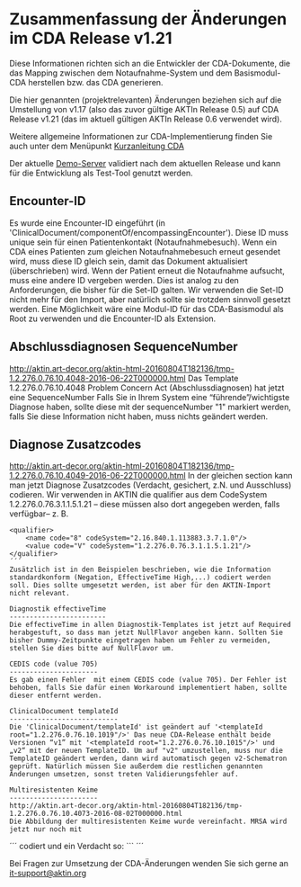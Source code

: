 ﻿Zusammenfassung der Änderungen im CDA Release v1.21
===================================================

Diese Informationen richten sich an die Entwickler der CDA-Dokumente, die das Mapping zwischen dem Notaufnahme-System und dem Basismodul-CDA herstellen bzw. das CDA generieren.

Die hier genannten (projektrelevanten) Änderungen beziehen sich auf die Umstellung von v1.17 (also das zuvor gültige AKTIn Release 0.5) auf CDA Release v1.21 (das im aktuell gültigen AKTIn Release 0.6 verwendet wird).

Weitere allgemeine Informationen zur CDA-Implementierung finden Sie auch unter dem Menüpunkt [Kurzanleitung CDA](cda-quickstart.html)

Der aktuelle [Demo-Server](demo-server.html) validiert nach dem aktuellen Release und kann für die Entwicklung als Test-Tool genutzt werden.

Encounter-ID
------------
Es wurde eine Encounter-ID eingeführt (in 'ClinicalDocument/componentOf/encompassingEncounter'). Diese ID muss unique sein für einen Patientenkontakt (Notaufnahmebesuch). Wenn ein CDA eines Patienten zum gleichen Notaufnahmebesuch erneut gesendet wird, muss diese ID gleich sein, damit das Dokument aktualisiert (überschrieben) wird. Wenn der Patient erneut die Notaufnahme aufsucht, muss eine andere ID vergeben werden. Dies ist analog zu den Anforderungen, die bisher für die Set-ID galten. Wir verwenden die Set-ID nicht mehr für den Import, aber natürlich sollte sie trotzdem sinnvoll gesetzt werden. Eine Möglichkeit wäre eine Modul-ID für das CDA-Basismodul als Root zu verwenden und die Encounter-ID als Extension.

Abschlussdiagnosen SequenceNumber
---------------------------------
http://aktin.art-decor.org/aktin-html-20160804T182136/tmp-1.2.276.0.76.10.4048-2016-06-22T000000.html
Das Template 1.2.276.0.76.10.4048 Problem Concern Act (Abschlussdiagnosen) hat jetzt eine SequenceNumber
Falls Sie in Ihrem System eine “führende”/wichtigste Diagnose haben, sollte diese mit der sequenceNumber "1" markiert werden, falls Sie diese Information nicht haben, muss nichts geändert werden.

Diagnose Zusatzcodes
--------------------
http://aktin.art-decor.org/aktin-html-20160804T182136/tmp-1.2.276.0.76.10.4049-2016-06-22T000000.html
In der gleichen section kann man jetzt Diagnose Zusatzcodes (Verdacht, gesichert, z.N. und Ausschluss) codieren. Wir verwenden in AKTIN die qualifier aus dem CodeSystem 1.2.276.0.76.3.1.1.5.1.21 – diese müssen also dort angegeben werden, falls verfügbar– z. B.
```
<qualifier>
    <name code="8" codeSystem="2.16.840.1.113883.3.7.1.0"/>
    <value code="V" codeSystem="1.2.276.0.76.3.1.1.5.1.21"/>
</qualifier>
´´´
Zusätzlich ist in den Beispielen beschrieben, wie die Information standardkonform (Negation, EffectiveTime High,...) codiert werden soll. Dies sollte umgesetzt werden, ist aber für den AKTIN-Import nicht relevant.

Diagnostik effectiveTime
------------------------
Die effectiveTime in allen Diagnostik-Templates ist jetzt auf Required herabgestuft, so dass man jetzt NullFlavor angeben kann. Sollten Sie bisher Dummy-Zeitpunkte eingetragen haben um Fehler zu vermeiden, stellen Sie dies bitte auf NullFlavor um.

CEDIS code (value 705)
----------------------
Es gab einen Fehler  mit einem CEDIS code (value 705). Der Fehler ist behoben, falls Sie dafür einen Workaround implementiert haben, sollte dieser entfernt werden.

ClinicalDocument templateId
---------------------------
Die 'ClinicalDocument/templateId' ist geändert auf '<templateId root="1.2.276.0.76.10.1019"/>' Das neue CDA-Release enthält beide Versionen “v1” mit '<templateId root="1.2.276.0.76.10.1015"/>' und „v2“ mit der neuen TemplateID. Um auf "v2" umzustellen, muss nur die TemplateID geändert werden, dann wird automatisch gegen v2-Schematron geprüft. Natürlich müssen Sie außerdem die restlichen genannten Änderungen umsetzen, sonst treten Validierungsfehler auf.

Multiresistenten Keime
----------------------
http://aktin.art-decor.org/aktin-html-20160804T182136/tmp-1.2.276.0.76.10.4073-2016-08-02T000000.html
Die Abbildung der multiresistenten Keime wurde vereinfacht. MRSA wird jetzt nur noch mit
```
<value xsi:type="CD" code="MRSA" codeSystem="1.2.276.0.76.5.441" displayName="MRSA"/>
´´´
codiert und ein Verdacht so:
```
<value xsi:type="CD" code="MRSA" codeSystem="1.2.276.0.76.5.441" displayName="MRSA">
    <qualifier>
        <name code="FSTAT" codeSystem="1.2.276.0.76.3.1.195.5.72" displayName="Befundstatus"/>
        <value code="SUSP" codeSystem="1.2.276.0.76.3.1.195.5.73" displayName="Verdacht"/>
    </qualifier>
</value>
´´´

Bei Fragen zur Umsetzung der CDA-Änderungen wenden Sie sich gerne an it-support@aktin.org